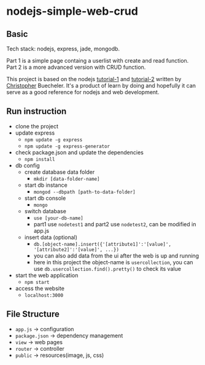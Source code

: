 # nodejs-simple-web-crud

## Basic
Tech stack: nodejs, express, jade, mongodb.

Part 1 is a simple page containg a userlist with create and read function.
<br/>
Part 2 is a more advanced version with CRUD function.

This project is based on the nodejs [tutorial-1](http://cwbuecheler.com/web/tutorials/2013/node-express-mongo/) and [tutorial-2](http://cwbuecheler.com/web/tutorials/2014/restful-web-app-node-express-mongodb/) written by [Christopher](http://cwbuecheler.com/) Buecheler. It's a product of learn by doing and hopefully it can serve as a good reference for nodejs and web development.

## Run instruction
- clone the project
- update express
  - `npm update -g express`
  - `npm update -g express-generator`
- check package.json and update the dependencies
  - `npm install`
- db config
  - create database data folder
    - `mkdir [data-folder-name]`
  - start db instance
    - `mongod --dbpath [path-to-data-folder]`
  - start db console
    - `mongo`
  - switch database
    - `use [your-db-name]`
    - part1 use `nodetest1` and part2 use `nodetest2`, can be modified in app.js
  - insert data (optional)
    - `db.[object-name].insert({'[attribute1]':'[value]', '[attribute2]':'[value]', ...})`
    - you can also add data from the ui after the web is up and running
    - here in this project the object-name is `usercollection`, you can use `db.usercollection.find().pretty()` to check its value
- start the web application
  - `npm start`
- access the website
  - `localhost:3000`

## File Structure
- `app.js` -> configuration
- `package.json` -> dependency management
- `view` -> web pages
- `router` -> controller
- `public` -> resources(image, js, css)
